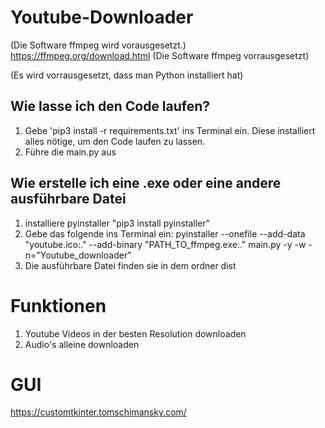 # Youtube-Downloader
(Die Software ffmpeg wird vorausgesetzt.)
https://ffmpeg.org/download.html
(Die Software ffmpeg vorrausgesetzt)

(Es wird vorrausgesetzt, dass man Python installiert hat)
## Wie lasse ich den Code laufen?
1. Gebe 'pip3 install -r requirements.txt' ins Terminal ein.
Diese installiert alles nötige, um den Code laufen zu lassen.
2. Führe die main.py aus

## Wie erstelle ich eine .exe oder eine andere ausführbare Datei
1. installiere pyinstaller "pip3 install pyinstaller"
2. Gebe das folgende ins Terminal ein:
pyinstaller --onefile --add-data "youtube.ico:." --add-binary "PATH_TO_ffmpeg.exe:." main.py -y -w -n="Youtube_downloader"
3. Die ausführbare Datei finden sie in dem ordner dist

# Funktionen
1. Youtube Videos in der besten Resolution downloaden
2. Audio's alleine downloaden

# GUI
https://customtkinter.tomschimansky.com/